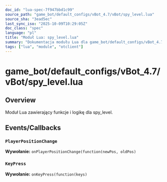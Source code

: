 ```yaml
---
doc_id: "lua-spec-7f947bbd1c99"
source_path: "game_bot/default_configs/vBot_4.7/vBot/spy_level.lua"
source_sha: "3ead5ec"
last_sync_iso: "2025-10-09T10:29:05Z"
doc_class: "spec"
language: "pl"
title: "Moduł Lua: spy_level.lua"
summary: "Dokumentacja modułu Lua dla game_bot/default_configs/vBot_4.7/vBot/spy_level.lua"
tags: ["lua", "module", "otclient"]
---
```


# game_bot/default_configs/vBot_4.7/vBot/spy_level.lua

## Overview

Moduł Lua zawierający funkcje i logikę dla spy_level.

## Events/Callbacks

### `PlayerPositionChange`

**Wywołanie:** `onPlayerPositionChange(function(newPos, oldPos)`

### `KeyPress`

**Wywołanie:** `onKeyPress(function(keys)`
